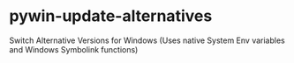 # pywin-update-alternatives
Switch Alternative Versions for Windows (Uses native System Env variables and Windows Symbolink functions)
